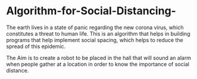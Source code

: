 # Algorithm-for-Social-Distancing-
The earth lives in a state of panic regarding the new corona virus, which constitutes a threat to human life. This is an algorithm that helps in building programs that help implement social spacing, which helps to reduce the spread of this epidemic.

The Aim is to create a robot to be placed in the hall that will sound an alarm when people gather at a location in order to know the importance of social distance.
